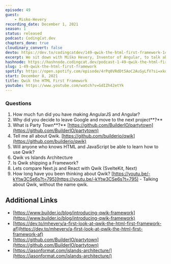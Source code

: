 ```yaml
---
episode: 49
guest: 
    - Misko-Hevery
recording_date: December 1, 2021
season: 1
status: released
podcast: CodingCat.dev
chapters_done: true
cloudinary_convert: false
devto: https://dev.to/codingcatdev/149-qwik-the-html-first-framework-1c2c
excerpt: We sit down with Miško Hevery, Inventor of Angular, to talk about a new framework he is building called Qwik. We talk about Miško's past experience and then we deep dive into Qwik.
hashnode: https://hashnode.codingcat.dev/podcast-1-49-qwik-the-html-first-framework
slug: 1-49-qwik-the-html-first-framework
spotify: https://open.spotify.com/episode/4rPq0VRdDt5AoC2AuSyLfV?si=xkdXWhzVRKC3myXHzrt0gQ
start: December 8, 2021
title: Qwik the HTML First Framework
youtube: https://www.youtube.com/watch?v=GdIZh42etYk
---
```

### Questions

1. How much fun did you have making AngularJS and Angular?
2. Why did you decide to leave Google and move to the next project**?**
3. What is Party Town**?** [https://github.com/BuilderIO/partytown](https://github.com/BuilderIO/partytown)
4. Tell me all about Qwik. [https://github.com/builderio/qwik](https://github.com/builderio/qwik)
5. Will anyone who knows HTML and JavaScript be able to learn how to use Qwik?
6. Qwik vs Islands Architecture
7. Is Qwik shipping a Framework?
8. Lets compare Next.js and React with Qwik (SvelteKit, Next)
9. How long have you been thinking about Qwik?
[https://youtu.be/-kYtw3CSe6s?t=795](https://youtu.be/-kYtw3CSe6s?t=795) - Talking about Qwik, without the name qwik.

## Additional Links

- [https://www.builder.io/blog/introducing-qwik-framework](https://www.builder.io/blog/introducing-qwik-framework)
- [https://dev.to/mhevery/a-first-look-at-qwik-the-html-first-framework-af](https://dev.to/mhevery/a-first-look-at-qwik-the-html-first-framework-af)
- [https://github.com/BuilderIO/partytown](https://github.com/BuilderIO/partytown)
- [https://jasonformat.com/islands-architecture/](https://jasonformat.com/islands-architecture/)